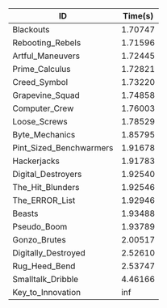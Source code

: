 |ID|Time(s)|
|-|-|
|Blackouts|1.70747|
|Rebooting_Rebels|1.71596|
|Artful_Maneuvers|1.72445|
|Prime_Calculus|1.72821|
|Creed_Symbol|1.73220|
|Grapevine_Squad|1.74858|
|Computer_Crew|1.76003|
|Loose_Screws|1.78529|
|Byte_Mechanics|1.85795|
|Pint_Sized_Benchwarmers|1.91678|
|Hackerjacks|1.91783|
|Digital_Destroyers|1.92540|
|The_Hit_Blunders|1.92546|
|The_ERROR_List|1.92946|
|Beasts|1.93488|
|Pseudo_Boom|1.93789|
|Gonzo_Brutes|2.00517|
|Digitally_Destroyed|2.52610|
|Rug_Heed_Bend|2.53747|
|Smalltalk_Dribble|4.46166|
|Key_to_Innovation|inf|
